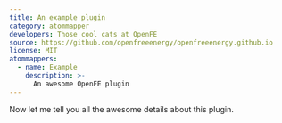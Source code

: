 ```yaml
---
title: An example plugin
category: atommapper
developers: Those cool cats at OpenFE
source: https://github.com/openfreeenergy/openfreeenergy.github.io
license: MIT
atommappers:
  - name: Example
    description: >-
      An awesome OpenFE plugin
---
```


Now let me tell you all the awesome details about this plugin.
